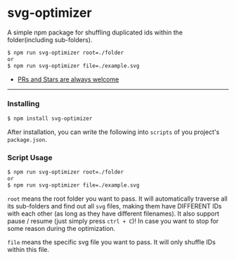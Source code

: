 # svg-optimizer

A simple npm package for shuffling duplicated ids within the folder(including sub-folders).

```bash
$ npm run svg-optimizer root=./folder
or
$ npm run svg-optimizer file=./example.svg
```

- [PRs and Stars are always welcome](https://github.com/ibio/svg-optimizer)

------

### Installing

```bash
$ npm install svg-optimizer
```

After installation, you can write the following into `scripts` of you project's `package.json`.

### Script Usage

```bash
$ npm run svg-optimizer root=./folder
or
$ npm run svg-optimizer file=./example.svg
```

`root` means the root folder you want to pass. It will automatically traverse all its sub-folders and find out all `svg` files, making them have DIFFERENT IDs with each other (as long as they have different filenames). It also support pause / resume (just simply press `ctrl + C`)! In case you want to stop for some reason during the optimization.

`file` means the specific svg file you want to pass. It will only shuffle IDs within this file.


